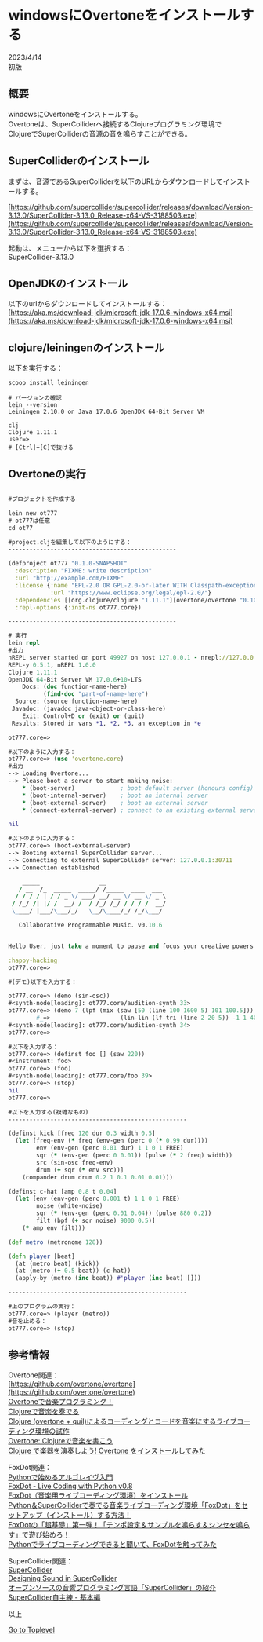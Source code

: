     
# windowsにOvertoneをインストールする  

2023/4/14        
初版    
  
## 概要  
windowsにOvertoneをインストールする。   
Overtoneは、SuperColliderへ接続するClojureプログラミング環境で  
ClojureでSuperColliderの音源の音を鳴らすことができる。  


## SuperColliderのインストール
まずは、音源であるSuperColliderを以下のURLからダウンロードしてインストールする。  

[https://github.com/supercollider/supercollider/releases/download/Version-3.13.0/SuperCollider-3.13.0_Release-x64-VS-3188503.exe](https://github.com/supercollider/supercollider/releases/download/Version-3.13.0/SuperCollider-3.13.0_Release-x64-VS-3188503.exe)  

起動は、メニューから以下を選択する：  
SuperCollider-3.13.0  

## OpenJDKのインストール
以下のurlからダウンロードしてインストールする：
[https://aka.ms/download-jdk/microsoft-jdk-17.0.6-windows-x64.msi](https://aka.ms/download-jdk/microsoft-jdk-17.0.6-windows-x64.msi)  

## clojure/leiningenのインストール
以下を実行する：
```
scoop install leiningen

# バージョンの確認
lein --version
Leiningen 2.10.0 on Java 17.0.6 OpenJDK 64-Bit Server VM

clj
Clojure 1.11.1
user=>
# [Ctrl]+[C]で抜ける

```
## Overtoneの実行

```clojure

#プロジェクトを作成する

lein new ot777
# ot777は任意
cd ot77

#project.cljを編集して以下のようにする：
------------------------------------------------

(defproject ot777 "0.1.0-SNAPSHOT"
  :description "FIXME: write description"
  :url "http://example.com/FIXME"
  :license {:name "EPL-2.0 OR GPL-2.0-or-later WITH Classpath-exception-2.0"
            :url "https://www.eclipse.org/legal/epl-2.0/"}
  :dependencies [[org.clojure/clojure "1.11.1"][overtone/overtone "0.10.6"]]
  :repl-options {:init-ns ot777.core})

------------------------------------------------

# 実行
lein repl
#出力
nREPL server started on port 49927 on host 127.0.0.1 - nrepl://127.0.0.1:49927
REPL-y 0.5.1, nREPL 1.0.0
Clojure 1.11.1
OpenJDK 64-Bit Server VM 17.0.6+10-LTS
    Docs: (doc function-name-here)
          (find-doc "part-of-name-here")
  Source: (source function-name-here)
 Javadoc: (javadoc java-object-or-class-here)
    Exit: Control+D or (exit) or (quit)
 Results: Stored in vars *1, *2, *3, an exception in *e

ot777.core=>

#以下のように入力する：
ot777.core=> (use 'overtone.core)
#出力
--> Loading Overtone...
--> Please boot a server to start making noise:
    * (boot-server)             ; boot default server (honours config)
    * (boot-internal-server)    ; boot an internal server
    * (boot-external-server)    ; boot an external server
    * (connect-external-server) ; connect to an existing external server

nil

#以下のように入力する：
ot777.core=> (boot-external-server)
--> Booting external SuperCollider server...
--> Connecting to external SuperCollider server: 127.0.0.1:30711
--> Connection established

    _____                 __
   / __  /_  _____  _____/ /_____  ____  ___
  / / / / | / / _ \/ ___/ __/ __ \/ __ \/ _ \
 / /_/ /| |/ /  __/ /  / /_/ /_/ / / / /  __/
 \____/ |___/\___/_/   \__/\____/_/ /_/\___/

   Collaborative Programmable Music. v0.10.6


Hello User, just take a moment to pause and focus your creative powers...

:happy-hacking
ot777.core=>

#(デモ)以下を入力する：

ot777.core=> (demo (sin-osc))
#<synth-node[loading]: ot777.core/audition-synth 33>
ot777.core=> (demo 7 (lpf (mix (saw [50 (line 100 1600 5) 101 100.5]))
        #_=>                    (lin-lin (lf-tri (line 2 20 5)) -1 1 400 4000)))
#<synth-node[loading]: ot777.core/audition-synth 34>
ot777.core=>

#以下を入力する：
ot777.core=> (definst foo [] (saw 220))
#<instrument: foo>
ot777.core=> (foo)
#<synth-node[loading]: ot777.core/foo 39>
ot777.core=> (stop)
nil
ot777.core=>

#以下を入力する(複雑なもの)
---------------------------------------------------

(definst kick [freq 120 dur 0.3 width 0.5]
  (let [freq-env (* freq (env-gen (perc 0 (* 0.99 dur))))
        env (env-gen (perc 0.01 dur) 1 1 0 1 FREE)
        sqr (* (env-gen (perc 0 0.01)) (pulse (* 2 freq) width))
        src (sin-osc freq-env)
        drum (+ sqr (* env src))]
    (compander drum drum 0.2 1 0.1 0.01 0.01)))

(definst c-hat [amp 0.8 t 0.04]
  (let [env (env-gen (perc 0.001 t) 1 1 0 1 FREE)
        noise (white-noise)
        sqr (* (env-gen (perc 0.01 0.04)) (pulse 880 0.2))
        filt (bpf (+ sqr noise) 9000 0.5)]
    (* amp env filt)))

(def metro (metronome 128))

(defn player [beat]
  (at (metro beat) (kick))
  (at (metro (+ 0.5 beat)) (c-hat))
  (apply-by (metro (inc beat)) #'player (inc beat) []))

---------------------------------------------------

#上のプログラムの実行：
ot777.core=> (player (metro))
#音を止める：
ot777.core=> (stop)

```

## 参考情報 
Overtone関連：  
[https://github.com/overtone/overtone](https://github.com/overtone/overtone)  
[Overtoneで音楽プログラミング！](https://qiita.com/awakia/items/4e94b2ce9826abd9e0a1)  
[Clojureで音楽を奏でる](https://dev.classmethod.jp/articles/overton/)  
[Clojure (overtone + quil)によるコーディングとコードを音楽にするライブコーディング環境の試作](https://soma.hatenablog.jp/entry/2016/01/11/180655)  
[Overtone: Clojureで音楽を書こう](https://deltam.blogspot.com/2011/12/overtone-clojure.html)  
[Clojure で楽器を演奏しよう! Overtone をインストールしてみた](https://futurismo.biz/archives/3127/)  

FoxDot関連：  
[Pythonで始めるアルゴレイヴ入門](https://www.techscore.com/blog/2019/12/22/algorave-python/)  
[FoxDot - Live Coding with Python v0.8](https://github.com/Qirky/FoxDot)  
[FoxDot（音楽用ライブコーディング環境）をインストール](https://qiita.com/Hulc_0418/items/ba3e94633e465f7201d0)  
[Python＆SuperColliderで奏でる音楽ライブコーディング環境「FoxDot」をセットアップ（インストール）する方法！](https://blog.creative-plus.net/archives/8633)  
[FoxDotの「超基礎」第一弾！「テンポ設定＆サンプルを鳴らす＆シンセを鳴らす」で遊び始めろ！](https://blog.creative-plus.net/archives/8663)  
[Pythonでライブコーディングできると聞いて、FoxDotを触ってみた](https://blog.mtb-production.info/entry/2019/09/17/151840)  

SuperCollider関連：   
[SuperCollider](https://supercollider.github.io/)  
[Designing Sound in SuperCollider](https://en.wikibooks.org/wiki/Designing_Sound_in_SuperCollider)  
[オープンソースの音響プログラミング言語「SuperCollider」の紹介](https://tracpath.com/works/devops/supercollider/)  
[SuperCollider自主練 - 基本編](https://yoppa.org/works/ofbook_study/ofbook_study01.html)  

以上  

[Go to Toplevel](https://xshigee.github.io/web0/)  

